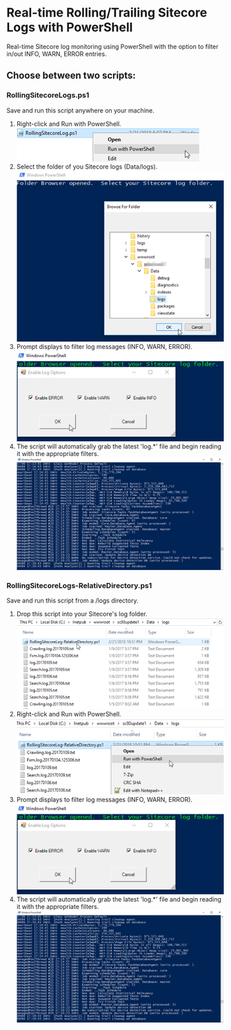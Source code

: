 # Real-time Rolling/Trailing Sitecore Logs with PowerShell
Real-time Sitecore log monitoring using PowerShell with the option to filter in/out INFO, WARN, ERROR entries.

## Choose between two scripts:

### RollingSitecoreLogs.ps1
Save and run this script anywhere on your machine.

1. Right-click and Run with PowerShell.  
![](https://github.com/strezag/sitecore-rolling-logs-powershell/blob/master/screenshots/1.png?raw=true)
2. Select the folder of you Sitecore logs (Data/logs).
![](https://github.com/strezag/sitecore-rolling-logs-powershell/blob/master/screenshots/2.png?raw=true)
3. Prompt displays to filter log messages (INFO, WARN, ERROR).
![](https://github.com/strezag/sitecore-rolling-logs-powershell/blob/master/screenshots/4.png?raw=true)
4. The script will automatically grab the latest 'log.*' file and begin reading it with the appropriate filters.
![](https://github.com/strezag/sitecore-rolling-logs-powershell/blob/master/screenshots/3.png?raw=true)

### RollingSitecoreLogs-RelativeDirectory.ps1
Save and run this script from a /logs directory. 

1. Drop this script into your Sitecore's log folder.
![](https://github.com/strezag/sitecore-rolling-logs-powershell/blob/master/screenshots/5.png?raw=true)
2. Right-click and Run with PowerShell.  
![](https://github.com/strezag/sitecore-rolling-logs-powershell/blob/master/screenshots/6.png?raw=true)
3. Prompt displays to filter log messages (INFO, WARN, ERROR).
![](https://github.com/strezag/sitecore-rolling-logs-powershell/blob/master/screenshots/4.png?raw=true)
4. The script will automatically grab the latest 'log.*' file and begin reading it with the appropriate filters.
![](https://github.com/strezag/sitecore-rolling-logs-powershell/blob/master/screenshots/3.png?raw=true)